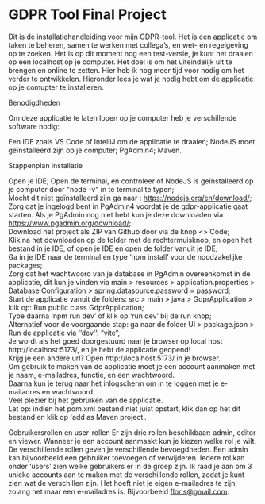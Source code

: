 # GDPR Tool Final Project
  Dit is de installatiehandleiding voor mijn GDPR-tool. Het is een applicatie om taken te beheren, samen te werken met collega’s, en wet- en regelgeving op te zoeken. Het is op dit moment nog een test-versie, je   kunt het draaien op een localhost op je computer. Het doel is om het uiteindelijk uit te brengen en online te zetten. Hier heb ik nog meer tijd voor nodig om het verder te ontwikkelen. Hieronder lees je wat je nodig hebt om de applicatie op je comupter te installeren.

Benodigdheden

Om deze applicatie te laten lopen op je computer heb je verschillende software nodig:

Een IDE zoals VS Code of IntelliJ om de applicatie te draaien;
NodeJS moet geïnstalleerd zijn op je computer;
PgAdmin4;
Maven.

Stappenplan installatie

 Open je IDE;
 Open de terminal, en controleer of NodeJS is geïnstalleerd op je computer door "node -v" in te terminal te typen;  
 Mocht dit niet geïnstalleerd zijn ga naar : https://nodejs.org/en/download/;  
 Zorg dat je ingelogd bent in PgAdmin4 voordat je de gdpr-applicatie gaat starten. Als je PgAdmin nog niet hebt kun je deze downloaden via https://www.pgadmin.org/download/;  
  Download het project als ZIP van Github door via de knop <> Code;  
  Klik na het downloaden op de folder met de rechtermuisknop, en open het bestand in je IDE, of open je IDE en open de folder vanuit je IDE;  
  Ga in je IDE naar de terminal en type ‘npm install’ voor de noodzakelijke packages;  
  Zorg dat het wachtwoord van je database in PgAdmin overeenkomst in de applicatie, dit kun je vinden via main > resources > application.properties > Database Configuration > spring.datasource.password = password;  
  Start de applicatie vanuit de folders: src > main > java > GdprApplication > klik op: Run public class GdprApplication;  
  Type daarna ‘npm run dev’ of klik op ‘run dev’ bij de run knop;  
  Alternatief voor de voorgaande stap: ga naar de folder UI > package.json > Run de applicatie via ‘’dev’’: “vite”,  
Je wordt als het goed doorgestuurd naar je browser op local host http://localhost:5173/, en je hebt de applicatie geopend!  
Krijg je een andere url? Open http://localhost:5173/ in je browser.  
Om gebruik te maken van de applicatie moet je een account aanmaken met je naam, e-mailadres, functie, en een wachtwoord.  
Daarna kun je terug naar het inlogscherm om in te loggen met je e-mailadres en wachtwoord.  
Veel plezier bij het gebruiken van de applicatie.  
Let op: indien het pom.xml bestand niet juist opstart, klik dan op het dit bestand en klik op 'add as Maven project'.  

Gebruikersrollen en user-rollen Er zijn drie rollen beschikbaar: admin, editor en viewer. Wanneer je een account aanmaakt kun je kiezen welke rol je wilt. De verschillende rollen geven je verschillende bevoegdheden. Een admin kan bijvoorbeeld een gebruiker toevoegen of verwijderen. Iedere rol kan onder ‘users’ zien welke gebruikers er in de groep zijn. Ik raad je aan om 3 unieke accounts aan te maken met de verschillende rollen, zodat je kunt zien wat de verschillen zijn. Het hoeft niet je eigen e-mailadres te zijn, zolang het maar een e-mailadres is. Bijvoorbeeld floris@gmail.com.
